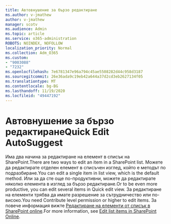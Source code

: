 ```yaml
---
title: Автовнушение за бързо редактиране
ms.author: v-jmathew
author: v-jmathew
manager: scotv
ms.audience: Admin
ms.topic: article
ms.service: o365-administration
ROBOTS: NOINDEX, NOFOLLOW
localization_priority: Normal
ms.collection: Adm_O365
ms.custom:
- "9003088"
- "7232"
ms.openlocfilehash: 7e6781347e96a794c45ae5508282d44c958d3187
ms.sourcegitcommit: 26e36ada9c19eb42a644a37d2cd3eb2627134f05
ms.translationtype: MT
ms.contentlocale: bg-BG
ms.lasthandoff: 11/19/2020
ms.locfileid: "49447192"
---
```

# <a name="quick-edit-autosuggest"></a><span data-ttu-id="9d701-102">Автовнушение за бързо редактиране</span><span class="sxs-lookup"><span data-stu-id="9d701-102">Quick Edit AutoSuggest</span></span>

<span data-ttu-id="9d701-103">Има два начина за редактиране на елемент в списък на SharePoint.</span><span class="sxs-lookup"><span data-stu-id="9d701-103">There are two ways to edit an item in a SharePoint list.</span></span> <span data-ttu-id="9d701-104">Можете да редактирате отделен елемент в списъчен изглед, който е методът по подразбиране.</span><span class="sxs-lookup"><span data-stu-id="9d701-104">You can edit a single item in list view, which is the default method.</span></span> <span data-ttu-id="9d701-105">Или за да сте още по-продуктивни, можете да редактирате няколко елемента в изглед за бързо редактиране.</span><span class="sxs-lookup"><span data-stu-id="9d701-105">Or to be even more productive, you can edit several items in Quick edit view.</span></span> <span data-ttu-id="9d701-106">За редактиране на елементи трябва да имате разрешение за сътрудничество или по-високо.</span><span class="sxs-lookup"><span data-stu-id="9d701-106">You need Contribute level permission or higher to edit items.</span></span> <span data-ttu-id="9d701-107">За повече информация вижте [Редактиране на елементи от списък в SharePoint online](https://support.microsoft.com/office/dac1a1c3-a80b-4082-ba57-715cf613d0f7).</span><span class="sxs-lookup"><span data-stu-id="9d701-107">For more information, see [Edit list items in SharePoint Online](https://support.microsoft.com/office/dac1a1c3-a80b-4082-ba57-715cf613d0f7).</span></span>
